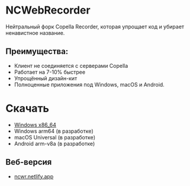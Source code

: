 # NCWebRecorder
Нейтральный форк Copella Recorder, которая упрощает код и убирает ненавистное название.
## Преимущества:
- Клиент не соединяется с серверами Copella
- Работает на 7-10% быстрее
- Упрощённый дизайн-кит
- Полноценные приложения под Windows, macOS и Android.
# Скачать
- [Windows x86_64](https://kektris.github.io/ncwr/ncwr.exe)
- Windows arm64 (в разработке)
- macOS Universal (в разработке)
- Android arm-v8a (в разработке)
## Веб-версия
- [ncwr.netlify.app](https://ncwr.netlify.app)
